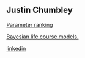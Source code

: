 ## Justin Chumbley

[Parameter ranking](credible_ranks.md)

[Bayesian life course models.](life_course.md)

[linkedin](https://www.linkedin.com/in/chumbleycode)

